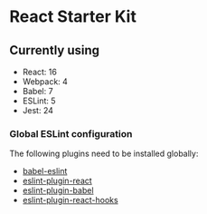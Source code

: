 # React Starter Kit

## Currently using

- React: 16
- Webpack: 4
- Babel: 7
- ESLint: 5
- Jest: 24

### Global ESLint configuration

The following plugins need to be installed globally:

- [babel-eslint](https://github.com/babel/babel-eslint#setup)
- [eslint-plugin-react](https://www.npmjs.com/package/eslint-plugin-react)
- [eslint-plugin-babel](https://github.com/babel/eslint-plugin-babel)
- [eslint-plugin-react-hooks](https://www.npmjs.com/package/eslint-plugin-react-hooks)
